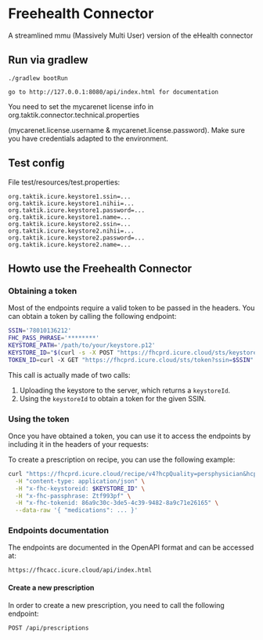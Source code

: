 # Freehealth Connector
A streamlined mmu (Massively Multi User) version of the eHealth connector

## Run via gradlew
```
./gradlew bootRun

go to http://127.0.0.1:8080/api/index.html for documentation

```
You need to set the mycarenet license info in org.taktik.connector.technical.properties

(mycarenet.license.username & mycarenet.license.password). Make sure you have credentials adapted to the environment.

## Test config

File test/resources/test.properties:
```
org.taktik.icure.keystore1.ssin=...
org.taktik.icure.keystore1.nihii=...
org.taktik.icure.keystore1.password=...
org.taktik.icure.keystore1.name=...
org.taktik.icure.keystore2.ssin=...
org.taktik.icure.keystore2.nihii=...
org.taktik.icure.keystore2.password=...
org.taktik.icure.keystore2.name=...
```
## Howto use the Freehealth Connector

### Obtaining a token

Most of the endpoints require a valid token to be passed in the headers. You can obtain a token by calling the following endpoint:

```bash
SSIN='78010136212'
FHC_PASS_PHRASE='********'
KEYSTORE_PATH='/path/to/your/keystore.p12'
KEYSTORE_ID="$(curl -s -X POST "https://fhcprd.icure.cloud/sts/keystore" -H "accept: */*" -H "content-type: multipart/form-data" -F "file=@$KEYSTORE_PATH;type=application/x-pkcs12" | jq -r .uuid)"
TOKEN_ID=curl -X GET "https://fhcprd.icure.cloud/sts/token?ssin=$SSIN" -H "accept: */*" -H "X-FHC-passPhrase: $FHC_PASS_PHRASE" -H "X-FHC-keystoreId: $KEYSTORE_ID"
```

This call is actually made of two calls:

1. Uploading the keystore to the server, which returns a `keystoreId`.
2. Using the `keystoreId` to obtain a token for the given SSIN.

### Using the token

Once you have obtained a token, you can use it to access the endpoints by including it in the headers of your requests:

To create a prescription on recipe, you can use the following example:

```bash
curl "https://fhcprd.icure.cloud/recipe/v4?hcpQuality=persphysician&hcpNihii=$NIHII&hcpSsin=$SSIN&hcpName=$HCPNAME" \
  -H "content-type: application/json" \
  -H "x-fhc-keystoreid: $KEYSTORE_ID" \
  -H "x-fhc-passphrase: Ztf993pf" \
  -H "x-fhc-tokenid: 86a9c30c-3de5-4c39-9482-8a9c71e26165" \
  --data-raw '{ "medications": ... }'
```

### Endpoints documentation

The endpoints are documented in the OpenAPI format and can be accessed at:

```https://fhcacc.icure.cloud/api/index.html```

#### Create a new prescription

In order to create a new prescription, you need to call the following endpoint:

```
POST /api/prescriptions
```

